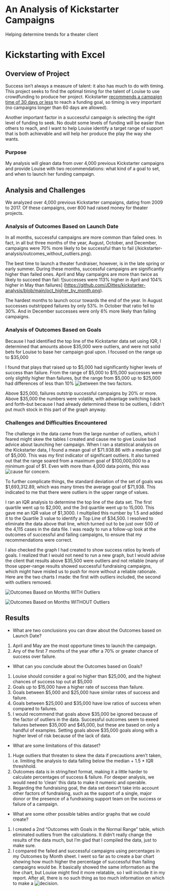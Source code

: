 # An Analysis of Kickstarter Campaigns
Helping determine trends for a theater client
# Kickstarting with Excel


## Overview of Project
Success isn’t always a measure of talent: it also has much to do with timing. This project seeks to find the optimal timing for the talent of Louise to use crowdfunding to produce her project. Kickstarter [recommends a campaign time of 30 days or less](https://help.kickstarter.com/hc/en-us/articles/115005128434-What-is-the-maximum-project-duration-#:~:text=Projects%20on%20Kickstarter%20can%20last,at%2030%20days%20or%20less.) to reach a funding goal, so timing is very important (no campaigns longer than 60 days are allowed). 


Another important factor in a successful campaign is selecting the right level of funding to seek. No doubt some levels of funding will be easier than others to reach, and I want to help Louise identify a target range of support that is both achievable and will help her produce the play the way she wants.


### Purpose
My analysis will glean data from over 4,000 previous Kickstarter campaigns and provide Louise with two recommendations: what kind of a goal to set, and when to launch her funding campaign.


## Analysis and Challenges
We analyzed over 4,000 previous Kickstarter campaigns, dating from 2009 to 2017. Of these campaigns, over 800 had raised money for theater projects.


### Analysis of Outcomes Based on Launch Date
In all months, successful campaigns are more common than failed ones. In fact, in all but three months of the year, August, October, and December, campaigns were 70% more likely to be successful than to fail (/kickstarter-analysis/outcomes_without_outliers.png). 


The best time to launch a theater fundraiser, however, is in the late spring or early summer. During these months, successful campaigns are significantly higher than failed ones. April and May campaigns are more than twice as likely to succeed than fail: ![successes were 113% higher in April and 104% higher in May than failures] (https://github.com/JDittes/kickstarter-analysis/blob/main/pct_higher_by_month.png). 


The hardest months to launch occur towards the end of the year. In August successes outstripped failures by only 53%. In October that ratio fell to 30%. And in December successes were only 6% more likely than failing campaigns.


### Analysis of Outcomes Based on Goals
Because I had identified the top line of the Kickstarter data set using IQR, I determined that amounts above $35,000 were outliers, and were not solid bets for Louise to base her campaign goal upon. I focused on the range up to $35,000


I found that plays that raised up to $5,000 had significantly higher levels of success than failure. From the range of $5,000 to $15,000 successes were only slightly higher than failures, but the range from $5,000 up to $25,000 had differences of less than 10% ![between the two factors](https://github.com/JDittes/kickstarter-analysis/blob/main/outcomes_based_on_goal_catgories.png).


Above $25,000, failures outstrip successful campaigns by 20% or more. Above $35,000 the numbers were volatile, with advantage switching back and forth–but because I had already determined these to be outliers, I didn’t put much stock in this part of the graph anyway.


### Challenges and Difficulties Encountered
The challenge in the data came from the large number of outliers, which I feared might skew the tables I created and cause me to give Louise bad advice about launching her campaign.  When I ran a statistical analysis on the Kickstarter data, I found a mean goal of $71.938.86 with a  median goal of $5,000. This was my first indicator of significant outliers. It also turned out that the range soared from a maximum goal of $100,000,000 to a minimum goal of $1. Even with more than 4,000 data points, this was ![cause for concern](https://github.com/JDittes/kickstarter-analysis/blob/main/Statistcal_results_kickstarter.png).


To further complicate things, the standard deviation of the set of goals was $1,693,312.89, which was many times the average goal of $71,938. This indicated to me that there were outliers in the upper range of values.


I ran an IQR analysis to determine the top line of the data set. The first quartile went up to $2,000, and the 3rd quartile went up to 15,000. This gave me an IQR value of $1,3000. I multiplied this number by 1.5 and added it to the Quartile 3 value to identify a Top Line of $34,500. I resolved to eliminate the data above that line, which turned out to be just over 500 of the 4,115 cases in the data file.  I was ready to run a follow-up look at the outcomes of successful and failing campaigns, to ensure that my recommendations were correct.


I also checked the graph I had created to show success ratios by levels of goals. I realized that I would not need to run a new graph, but I would advise the client that results above $35,500 were outliers and not reliable (many of those upper-range results showed successful fundraising campaigns, which might have misled us to push for more without a reliable rationale. Here are the two charts I made: the first with outliers included, the second with outliers removed. 


![Outcomes Based on Months WITH Outliers](https://github.com/JDittes/kickstarter-analysis/blob/main/Outcomes_months.png)


![Outcomes Based on Months WITHOUT Outliers](https://github.com/JDittes/kickstarter-analysis/blob/main/outcomes_without_outliers.png)


## Results


- What are two conclusions you can draw about the Outcomes based on Launch Date?
1. April and May are the most opportune times to launch the campaign.
2. Any of the first 7 months of the year offer a 70% or greater chance of success over failure.


- What can you conclude about the Outcomes based on Goals?
1. Louise should consider a goal no higher than $25,000, and the highest chances of success top out at $5,000
2. Goals up to $15,000 have a higher rate of success than failure.
3. Goals between $5,000 and $25,000 have similar rates of success and failure.
4. Goals between $25,000 and $35,000 have low ratios of success when compared to failures.
5. I would recommend that goals above $35,000 be ignored because of the factor of outliers in the data. Successful outcomes seem to exeed failures between $35,000 and $45,000, but these are based on only a handful of examples. Setting goals above $35,000 goals along with a higher level of risk because of the lack of data.


- What are some limitations of this dataset?
1. Huge outliers that threaten to skew the data if precautions aren’t taken, i.e. limiting the analysis to data falling below the median + 1.5 * IQR threshhold.
2. Outcomes data is in string/text format, making it a little harder to calculate percentages of success & failure. For deeper analysis, we would need to ‘clean’ this data to make it numeric and operable.
3. Regarding the fundraising goal, the data set doesn’t take into account other factors of fundraising, such as the support of a single, major donor or the presence of a fundraising support team on the success or failure of a campaign.


- What are some other possible tables and/or graphs that we could create?
1. I created a 2nd “Outcomes with Goals in the Normal Range” table, which eliminated outliers from the calculations. It didn’t really change the results of the data much, but I’m glad that I compiled the data, just to make sure.
2. I compared the failed and successful campaigns using percentages in my Outcomes by Month sheet. I went so far as to create a bar chart showing how much higher the percentage of successful than failing campaigns would be. It basically showed the same information as the line chart, but Louise might find it more relatable, so I will include it in my report. After all, there is no such thing as too much information on which to make a ![decision](https://github.com/JDittes/kickstarter-analysis/blob/main/pct_higher_by_month.png).
